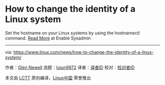 [#]: collector: (lujun9972)
[#]: translator: ( )
[#]: reviewer: ( )
[#]: publisher: ( )
[#]: url: ( )
[#]: subject: (How to change the identity of a Linux system)
[#]: via: (https://www.linux.com/news/how-to-change-the-identity-of-a-linux-system/)
[#]: author: (Glen Newell https://www.redhat.com/sysadmin/change-identity-linux)

How to change the identity of a Linux system
======

Set the hostname on your Linux systems by using the hostnamectl command.
[Read More][1] at Enable Sysadmin

--------------------------------------------------------------------------------

via: https://www.linux.com/news/how-to-change-the-identity-of-a-linux-system/

作者：[Glen Newell][a]
选题：[lujun9972][b]
译者：[译者ID](https://github.com/译者ID)
校对：[校对者ID](https://github.com/校对者ID)

本文由 [LCTT](https://github.com/LCTT/TranslateProject) 原创编译，[Linux中国](https://linux.cn/) 荣誉推出

[a]: https://www.redhat.com/sysadmin/change-identity-linux
[b]: https://github.com/lujun9972
[1]: https://www.redhat.com/sysadmin/change-identity-linux
